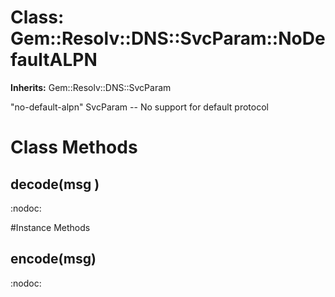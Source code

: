 # Class: Gem::Resolv::DNS::SvcParam::NoDefaultALPN
**Inherits:** Gem::Resolv::DNS::SvcParam
    

"no-default-alpn" SvcParam -- No support for default protocol


# Class Methods
## decode(msg ) [](#method-c-decode)
:nodoc:

#Instance Methods
## encode(msg) [](#method-i-encode)
:nodoc:

